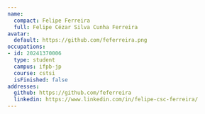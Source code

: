 ```yaml
---
name:
  compact: Felipe Ferreira
  full: Felipe Cézar Silva Cunha Ferreira
avatar:
  default: https://github.com/feferreira.png
occupations:
- id: 20241370006
  type: student
  campus: ifpb-jp
  course: cstsi
  isFinished: false
addresses:
  github: https://github.com/feferreira
  linkedin: https://www.linkedin.com/in/felipe-csc-ferreira/
---
```

